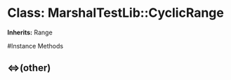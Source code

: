 # Class: MarshalTestLib::CyclicRange
**Inherits:** Range
    




#Instance Methods
## <=>(other) [](#method-i-<=>)

